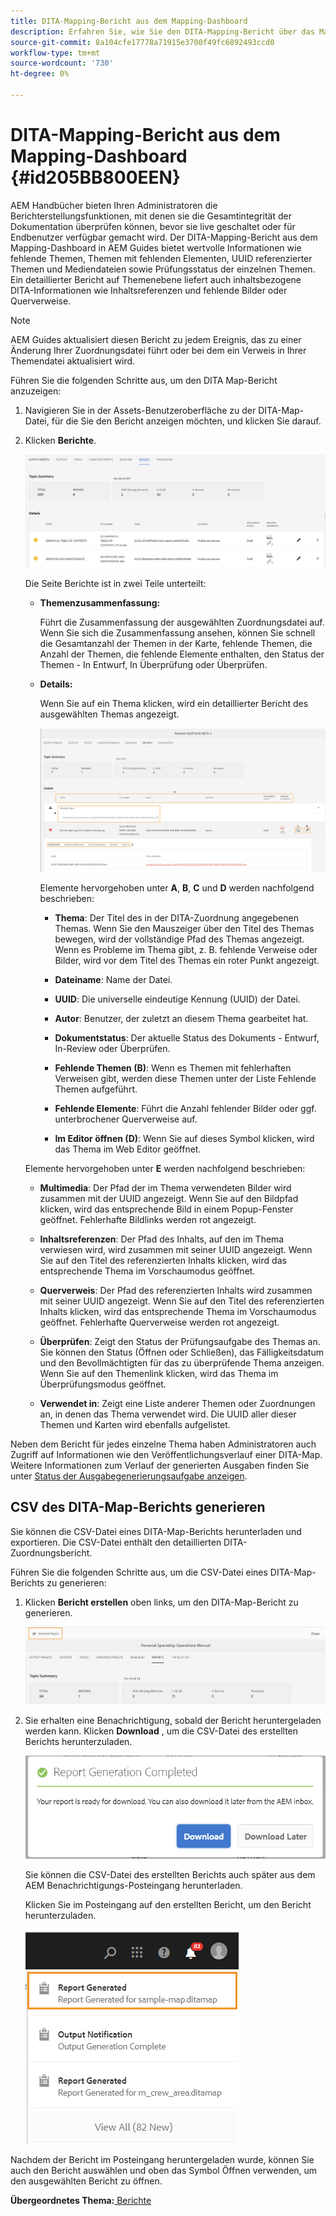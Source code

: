 ```yaml
---
title: DITA-Mapping-Bericht aus dem Mapping-Dashboard
description: Erfahren Sie, wie Sie den DITA-Mapping-Bericht über das Mapping-Dashboard erstellen
source-git-commit: 8a104cfe17778a71915e3700f49fc6892493ccd0
workflow-type: tm+mt
source-wordcount: '730'
ht-degree: 0%

---
```



# DITA-Mapping-Bericht aus dem Mapping-Dashboard {#id205BB800EEN}

AEM Handbücher bieten Ihren Administratoren die Berichterstellungsfunktionen, mit denen sie die Gesamtintegrität der Dokumentation überprüfen können, bevor sie live geschaltet oder für Endbenutzer verfügbar gemacht wird. Der DITA-Mapping-Bericht aus dem Mapping-Dashboard in AEM Guides bietet wertvolle Informationen wie fehlende Themen, Themen mit fehlenden Elementen, UUID referenzierter Themen und Mediendateien sowie Prüfungsstatus der einzelnen Themen. Ein detaillierter Bericht auf Themenebene liefert auch inhaltsbezogene DITA-Informationen wie Inhaltsreferenzen und fehlende Bilder oder Querverweise.

>[!NOTE]
>
> AEM Guides aktualisiert diesen Bericht zu jedem Ereignis, das zu einer Änderung Ihrer Zuordnungsdatei führt oder bei dem ein Verweis in Ihrer Themendatei aktualisiert wird.

Führen Sie die folgenden Schritte aus, um den DITA Map-Bericht anzuzeigen:

1. Navigieren Sie in der Assets-Benutzeroberfläche zu der DITA-Map-Datei, für die Sie den Bericht anzeigen möchten, und klicken Sie darauf.

1. Klicken **Berichte**.

   ![](images/reports-page-uuid.png)

   Die Seite Berichte ist in zwei Teile unterteilt:

   - **Themenzusammenfassung:**

      Führt die Zusammenfassung der ausgewählten Zuordnungsdatei auf. Wenn Sie sich die Zusammenfassung ansehen, können Sie schnell die Gesamtanzahl der Themen in der Karte, fehlende Themen, die Anzahl der Themen, die fehlende Elemente enthalten, den Status der Themen - In Entwurf, In Überprüfung oder Überprüfen.

   - **Details:**

      Wenn Sie auf ein Thema klicken, wird ein detaillierter Bericht des ausgewählten Themas angezeigt.

      ![](images/detailed-report-uuid.png)

      Elemente hervorgehoben unter **A**, **B**, **C** und **D** werden nachfolgend beschrieben:

      - **Thema**: Der Titel des in der DITA-Zuordnung angegebenen Themas. Wenn Sie den Mauszeiger über den Titel des Themas bewegen, wird der vollständige Pfad des Themas angezeigt. Wenn es Probleme im Thema gibt, z. B. fehlende Verweise oder Bilder, wird vor dem Titel des Themas ein roter Punkt angezeigt.

      - **Dateiname**: Name der Datei.

      - **UUID**: Die universelle eindeutige Kennung \(UUID\) der Datei.

      - **Autor**: Benutzer, der zuletzt an diesem Thema gearbeitet hat.

      - **Dokumentstatus**: Der aktuelle Status des Dokuments - Entwurf, In-Review oder Überprüfen.

      - **Fehlende Themen \(B\)**: Wenn es Themen mit fehlerhaften Verweisen gibt, werden diese Themen unter der Liste Fehlende Themen aufgeführt.

      - **Fehlende Elemente**: Führt die Anzahl fehlender Bilder oder ggf. unterbrochener Querverweise auf.

      - **Im Editor öffnen \(D\)**: Wenn Sie auf dieses Symbol klicken, wird das Thema im Web Editor geöffnet.

   Elemente hervorgehoben unter **E** werden nachfolgend beschrieben:

   - **Multimedia**: Der Pfad der im Thema verwendeten Bilder wird zusammen mit der UUID angezeigt. Wenn Sie auf den Bildpfad klicken, wird das entsprechende Bild in einem Popup-Fenster geöffnet. Fehlerhafte Bildlinks werden rot angezeigt.

   - **Inhaltsreferenzen**: Der Pfad des Inhalts, auf den im Thema verwiesen wird, wird zusammen mit seiner UUID angezeigt. Wenn Sie auf den Titel des referenzierten Inhalts klicken, wird das entsprechende Thema im Vorschaumodus geöffnet.

   - **Querverweis**: Der Pfad des referenzierten Inhalts wird zusammen mit seiner UUID angezeigt. Wenn Sie auf den Titel des referenzierten Inhalts klicken, wird das entsprechende Thema im Vorschaumodus geöffnet. Fehlerhafte Querverweise werden rot angezeigt.

   - **Überprüfen**: Zeigt den Status der Prüfungsaufgabe des Themas an. Sie können den Status \(Öffnen oder Schließen\), das Fälligkeitsdatum und den Bevollmächtigten für das zu überprüfende Thema anzeigen. Wenn Sie auf den Themenlink klicken, wird das Thema im Überprüfungsmodus geöffnet.

   - **Verwendet in**: Zeigt eine Liste anderer Themen oder Zuordnungen an, in denen das Thema verwendet wird. Die UUID aller dieser Themen und Karten wird ebenfalls aufgelistet.



Neben dem Bericht für jedes einzelne Thema haben Administratoren auch Zugriff auf Informationen wie den Veröffentlichungsverlauf einer DITA-Map. Weitere Informationen zum Verlauf der generierten Ausgaben finden Sie unter [Status der Ausgabegenerierungsaufgabe anzeigen](generate-output-for-a-dita-map.md#viewing_output_history).

## CSV des DITA-Map-Berichts generieren

Sie können die CSV-Datei eines DITA-Map-Berichts herunterladen und exportieren. Die CSV-Datei enthält den detaillierten DITA-Zuordnungsbericht.

Führen Sie die folgenden Schritte aus, um die CSV-Datei eines DITA-Map-Berichts zu generieren:

1. Klicken **Bericht erstellen** oben links, um den DITA-Map-Bericht zu generieren.

   ![](images/generate-DITA-map-report.png)

1. Sie erhalten eine Benachrichtigung, sobald der Bericht heruntergeladen werden kann. Klicken **Download** , um die CSV-Datei des erstellten Berichts herunterzuladen.

   ![](images/download-report-dialog.png)


   Sie können die CSV-Datei des erstellten Berichts auch später aus dem AEM Benachrichtigungs-Posteingang herunterladen.

   Klicken Sie im Posteingang auf den erstellten Bericht, um den Bericht herunterzuladen.

   ![](images/report-inbox--notification.png)

Nachdem der Bericht im Posteingang heruntergeladen wurde, können Sie auch den Bericht auswählen und oben das Symbol Öffnen verwenden, um den ausgewählten Bericht zu öffnen.

**Übergeordnetes Thema:**[ Berichte](reports-intro.md)

